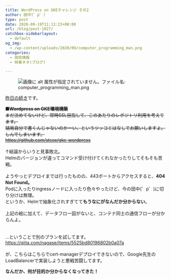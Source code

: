 ```yaml
---
title: WordPress on GKEチャレンジ その2
author: 田中(゜p゜)
type: post
date: 2020-09-19T11:13:23+00:00
url: /blog/post-1027/
catchbox-sidebarlayout:
  - default
og_img:
  - /wp-content/uploads/2020/09/computer_programming_man.png
categories:
  - 技術情報
  - 時事ネタ(ブログ)

---
```

<div id="block-d7af9ba1-d1d6-48b7-b05e-70d957a95f59" class="wp-block-image">
  <figure class="aligncenter"><img src="/wp-content/uploads/2020/09/computer_programming_man.png" alt="画像に alt 属性が指定されていません。ファイル名: computer_programming_man.png" /></figure>
</div>

[昨日の続き][1]です。

<p id="block-ff2afdf9-8ef3-4603-8d50-60d8e5fac2c9">
  <s><strong>■Wordpress on GKE環境構築</strong><br />まだ決めてないけど、常時SSL目指して、このあたりのレポジトリ利用を考えてます。<br />結局自分で書くんじゃないのかーい、というツッコミはなしでお願いしますよ。しんでしまいます。<br /><a href="https://github.com/stcox/gke-wordpress" target="_blank" rel="noreferrer noopener">https://github.com/stcox/gke-wordpress</a><br /></s><br />↑結論からいうと見事敗北。<br />Helmのバージョンが違ってコマンド受け付けてくれなかったりしてそもそも苦戦。<br /><br />ようやっとデプロイまでは行ったものの、443ポートからアクセスすると、<strong>404 Not Found。</strong><br />Podに入ったりingressノードに入ったり色々やったけど、今の田中(゜p゜)に切り分けは無理。<br />というか、Helmで抽象化されすぎてて<strong>もうなにがなんだか分からない</strong>。<br /><br />上記の絵に加えて、データフロー図がないと、コンテナ同士の通信フローが分からんよ。<br /><br /><br />…ということで別のプランを試してます。<br /><a href="https://qiita.com/nagase/items/5525bd80196802b0a07a">https://qiita.com/nagase/items/5525bd80196802b0a07a<br /></a><br />が、こちらはこちらでcert-managerデプロイできないので、Google先生のLoadBalancerで実装しようと悪戦苦闘してます。
</p>

<p id="block-e345325f-0bd2-4d52-b6ca-4d44d25a5cbd">
  <strong>なんだか、何が目的か分からなくなってきた！</strong>
</p>

 [1]: /blog/post-1015/